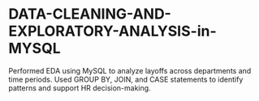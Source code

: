 # DATA-CLEANING-AND-EXPLORATORY-ANALYSIS-in-MYSQL

Performed EDA using MySQL to analyze layoffs across departments and time periods. Used GROUP BY, JOIN, and CASE statements to identify patterns and support HR decision-making.
